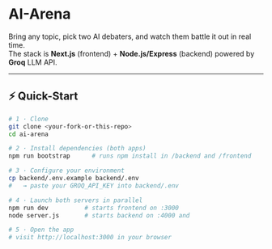 # AI-Arena

Bring any topic, pick two AI debaters, and watch them battle it out in real time.  
The stack is **Next.js** (frontend) + **Node.js/Express** (backend) powered by **Groq** LLM API.

---

## ⚡ Quick-Start

```bash
# 1 · Clone
git clone <your-fork-or-this-repo>
cd ai-arena

# 2 · Install dependencies (both apps)
npm run bootstrap      # runs npm install in /backend and /frontend

# 3 · Configure your environment
cp backend/.env.example backend/.env
#   → paste your GROQ_API_KEY into backend/.env

# 4 · Launch both servers in parallel
npm run dev          # starts frontend on :3000
node server.js       # starts backend on :4000 and 

# 5 · Open the app
# visit http://localhost:3000 in your browser
